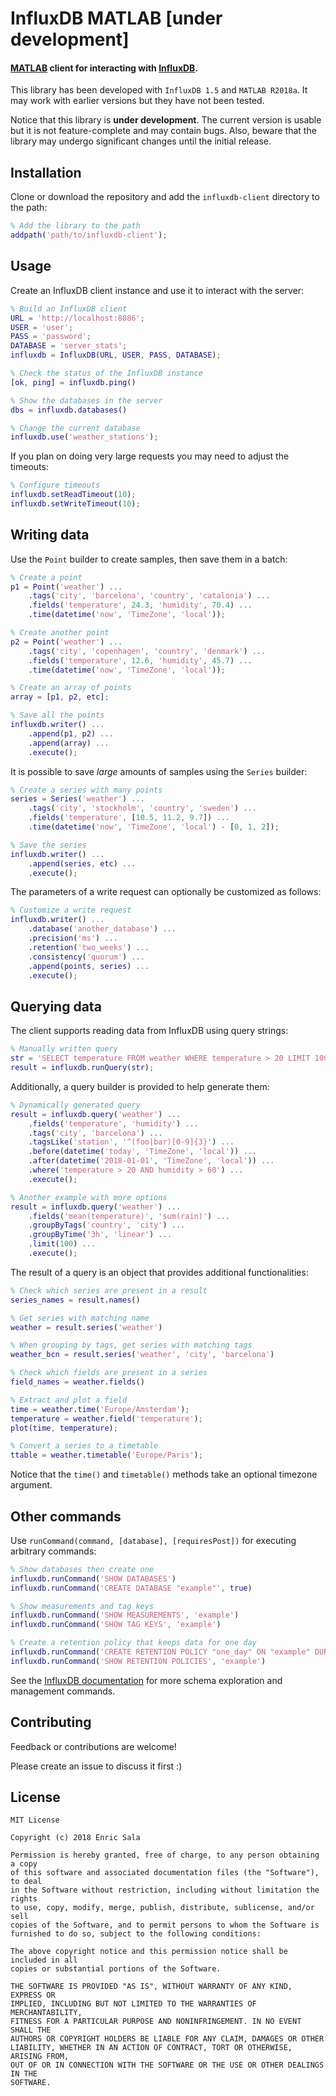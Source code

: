InfluxDB MATLAB [under development]
===================================

#### [MATLAB][matlab] client for interacting with [InfluxDB][influxdb].

This library has been developed with `InfluxDB 1.5` and `MATLAB R2018a`.
It may work with earlier versions but they have not been tested. 

Notice that this library is **under development**.
The current version is usable but it is not feature-complete and may contain bugs.
Also, beware that the library may undergo significant changes until the initial release.


Installation
------------

Clone or download the repository and add the `influxdb-client` directory to the path:

```matlab
% Add the library to the path
addpath('path/to/influxdb-client');
```


Usage
-----

Create an InfluxDB client instance and use it to interact with the server:

```matlab
% Build an InfluxDB client
URL = 'http://localhost:8086';
USER = 'user';
PASS = 'password';
DATABASE = 'server_stats';
influxdb = InfluxDB(URL, USER, PASS, DATABASE);

% Check the status of the InfluxDB instance
[ok, ping] = influxdb.ping()

% Show the databases in the server
dbs = influxdb.databases()

% Change the current database
influxdb.use('weather_stations');
```

If you plan on doing very large requests you may need to adjust the timeouts:

```matlab
% Configure timeouts
influxdb.setReadTimeout(10);
influxdb.setWriteTimeout(10);
```


Writing data
------------

Use the `Point` builder to create samples, then save them in a batch:

```matlab
% Create a point
p1 = Point('weather') ...
    .tags('city', 'barcelona', 'country', 'catalonia') ...
    .fields('temperature', 24.3, 'humidity', 70.4) ...
    .time(datetime('now', 'TimeZone', 'local'));

% Create another point
p2 = Point('weather') ...
    .tags('city', 'copenhagen', 'country', 'denmark') ...
    .fields('temperature', 12.6, 'humidity', 45.7) ...
    .time(datetime('now', 'TimeZone', 'local'));

% Create an array of points
array = [p1, p2, etc];

% Save all the points
influxdb.writer() ...
    .append(p1, p2) ...
    .append(array) ...
    .execute();
```

It is possible to save *large* amounts of samples using the `Series` builder:

```matlab
% Create a series with many points
series = Series('weather') ...
    .tags('city', 'stockholm', 'country', 'sweden') ...
    .fields('temperature', [10.5, 11.2, 9.7]) ...
    .time(datetime('now', 'TimeZone', 'local') - [0, 1, 2]);

% Save the series
influxdb.writer() ...
    .append(series, etc) ...
    .execute();
```

The parameters of a write request can optionally be customized as follows:

```matlab
% Customize a write request
influxdb.writer() ...
    .database('another_database') ...
    .precision('ms') ...
    .retention('two_weeks') ...
    .consistency('quorum') ...
    .append(points, series) ...
    .execute();
```


Querying data
-------------

The client supports reading data from InfluxDB using query strings:

```matlab
% Manually written query
str = 'SELECT temperature FROM weather WHERE temperature > 20 LIMIT 100';
result = influxdb.runQuery(str);
```

Additionally, a query builder is provided to help generate them:

```matlab
% Dynamically generated query
result = influxdb.query('weather') ...
    .fields('temperature', 'humidity') ...
    .tags('city', 'barcelona') ...
    .tagsLike('station', '^(foo|bar)[0-9]{3}') ...
    .before(datetime('today', 'TimeZone', 'local')) ...
    .after(datetime('2018-01-01', 'TimeZone', 'local')) ...
    .where('temperature > 20 AND humidity > 60') ...
    .execute();

% Another example with more options
result = influxdb.query('weather') ...
    .fields('mean(temperature)', 'sum(rain)') ...
    .groupByTags('country', 'city') ...
    .groupByTime('3h', 'linear') ...
    .limit(100) ...
    .execute();
```

The result of a query is an object that provides additional functionalities:

```matlab
% Check which series are present in a result
series_names = result.names()

% Get series with matching name
weather = result.series('weather')

% When grouping by tags, get series with matching tags
weather_bcn = result.series('weather', 'city', 'barcelona')

% Check which fields are present in a series
field_names = weather.fields()

% Extract and plot a field
time = weather.time('Europe/Amsterdam');
temperature = weather.field('temperature');
plot(time, temperature);

% Convert a series to a timetable
ttable = weather.timetable('Europe/Paris');
```

Notice that the `time()` and `timetable()` methods take an optional timezone argument.

Other commands
--------------

Use `runCommand(command, [database], [requiresPost])` for executing arbitrary commands:

```matlab
% Show databases then create one
influxdb.runCommand('SHOW DATABASES')
influxdb.runCommand('CREATE DATABASE "example"', true)

% Show measurements and tag keys
influxdb.runCommand('SHOW MEASUREMENTS', 'example')
influxdb.runCommand('SHOW TAG KEYS', 'example')

% Create a retention policy that keeps data for one day
influxdb.runCommand('CREATE RETENTION POLICY "one_day" ON "example" DURATION 1d REPLICATION 1', true)
influxdb.runCommand('SHOW RETENTION POLICIES', 'example')
```

See the [InfluxDB documentation][influxdb-docs] for more schema exploration and management commands.


Contributing
------------

Feedback or contributions are welcome!

Please create an issue to discuss it first :)


License
-------

    MIT License

    Copyright (c) 2018 Enric Sala

    Permission is hereby granted, free of charge, to any person obtaining a copy
    of this software and associated documentation files (the "Software"), to deal
    in the Software without restriction, including without limitation the rights
    to use, copy, modify, merge, publish, distribute, sublicense, and/or sell
    copies of the Software, and to permit persons to whom the Software is
    furnished to do so, subject to the following conditions:

    The above copyright notice and this permission notice shall be included in all
    copies or substantial portions of the Software.

    THE SOFTWARE IS PROVIDED "AS IS", WITHOUT WARRANTY OF ANY KIND, EXPRESS OR
    IMPLIED, INCLUDING BUT NOT LIMITED TO THE WARRANTIES OF MERCHANTABILITY,
    FITNESS FOR A PARTICULAR PURPOSE AND NONINFRINGEMENT. IN NO EVENT SHALL THE
    AUTHORS OR COPYRIGHT HOLDERS BE LIABLE FOR ANY CLAIM, DAMAGES OR OTHER
    LIABILITY, WHETHER IN AN ACTION OF CONTRACT, TORT OR OTHERWISE, ARISING FROM,
    OUT OF OR IN CONNECTION WITH THE SOFTWARE OR THE USE OR OTHER DEALINGS IN THE
    SOFTWARE.


 [matlab]: https://en.wikipedia.org/wiki/MATLAB
 [influxdb]: https://en.wikipedia.org/wiki/InfluxDB
 [influxdb-docs]: https://docs.influxdata.com/influxdb
